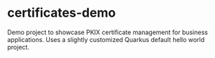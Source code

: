# certificates-demo

Demo project to showcase PKIX certificate management for business applications.
Uses a slightly customized Quarkus default hello world project.
